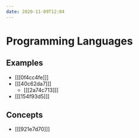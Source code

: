 ```yaml
---
date: 2020-11-09T12:04
---
```


# Programming Languages

## Examples

- [[[0f4cc4fe]]]
- [[[40c62da7]]]
  - [[[2a74c713]]]
- [[[154f93d5]]]

## Concepts

- [[[921e7d70]]]
